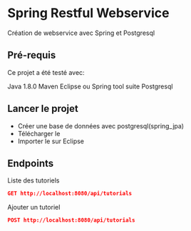 # Spring Restful Webservice

Création de webservice avec Spring et Postgresql

## Pré-requis

Ce projet a été testé avec:

Java 1.8.0
Maven
Eclipse ou Spring tool suite
Postgresql

## Lancer le projet

- Créer une base de données avec postgresql(spring_jpa)
- Télécharger le
- Importer le sur Eclipse

## Endpoints

Liste des tutoriels

```json
GET http://localhost:8080/api/tutorials
```

Ajouter un tutoriel

```json
POST http://localhost:8080/api/tutorials
```
